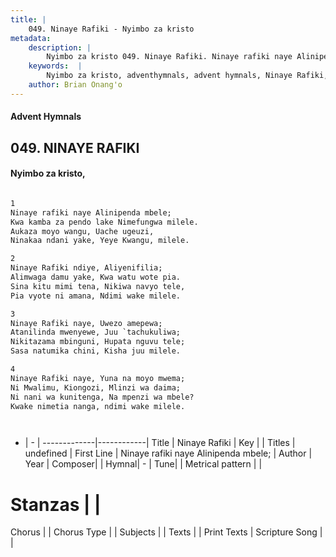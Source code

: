```yaml
---
title: |
    049. Ninaye Rafiki - Nyimbo za kristo
metadata:
    description: |
        Nyimbo za kristo 049. Ninaye Rafiki. Ninaye rafiki naye Alinipenda mbele; Kwa kamba za pendo lake Nimefungwa milele.	 Aukaza moyo wangu, Uache ugeuzi, Ninakaa ndani yake, Yeye Kwangu, milele.  
    keywords:  |
        Nyimbo za kristo, adventhymnals, advent hymnals, Ninaye Rafiki, Ninaye rafiki naye Alinipenda mbele;. 
    author: Brian Onang'o
---
```


#### Advent Hymnals
## 049. NINAYE RAFIKI
####  Nyimbo za kristo,

```txt

1
Ninaye rafiki naye Alinipenda mbele;
Kwa kamba za pendo lake Nimefungwa milele.	
Aukaza moyo wangu, Uache ugeuzi,
Ninakaa ndani yake, Yeye Kwangu, milele.

2
Ninaye Rafiki ndiye, Aliyenifilia;
Alimwaga damu yake, Kwa watu wote pia.
Sina kitu mimi tena, Nikiwa navyo tele,
Pia vyote ni amana, Ndimi wake milele.

3
Ninaye Rafiki naye, Uwezo amepewa;
Atanilinda mwenyewe, Juu `tachukuliwa;
Nikitazama mbinguni, Hupata nguvu tele;
Sasa natumika chini, Kisha juu milele.

4
Ninaye Rafiki naye, Yuna na moyo mwema;
Ni Mwalimu, Kiongozi, Mlinzi wa daima;
Ni nani wa kunitenga, Na mpenzi wa mbele?
Kwake nimetia nanga, ndimi wake milele.




```

- |   -  |
-------------|------------|
Title | Ninaye Rafiki |
Key |  |
Titles | undefined |
First Line | Ninaye rafiki naye Alinipenda mbele; |
Author | 
Year | 
Composer| |
Hymnal|  - |
Tune|  |
Metrical pattern | |
# Stanzas |  |
Chorus |  |
Chorus Type |  |
Subjects | |
Texts |  |
Print Texts | 
Scripture Song |  |
    
